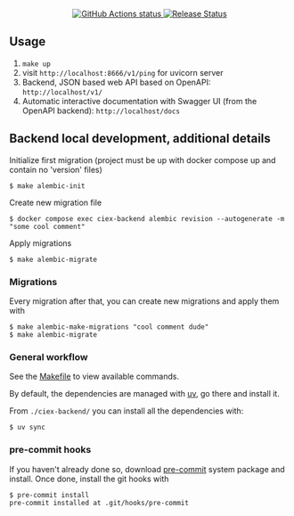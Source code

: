 <p align="center">
    <a href="https://github.com/GabrielVGS/ciex-backend/actions">
        <img alt="GitHub Actions status" src="https://github.com/GabrielVGS/ciex-backend/actions/workflows/main.yml/badge.svg">
    </a>
    <a href="https://github.com/GabrielVGS/ciex-backend/releases"><img alt="Release Status" src="https://img.shields.io/github/v/release/GabrielVGS/ciex-backend"></a>
</p>




## Usage
1. `make up`
2. visit `http://localhost:8666/v1/ping` for uvicorn server
3. Backend, JSON based web API based on OpenAPI: `http://localhost/v1/`
4. Automatic interactive documentation with Swagger UI (from the OpenAPI backend): `http://localhost/docs`

## Backend local development, additional details

Initialize first migration (project must be up with docker compose up and contain no 'version' files)
```shell
$ make alembic-init
```

Create new migration file
```shell
$ docker compose exec ciex-backend alembic revision --autogenerate -m "some cool comment"
```

Apply migrations
```shell
$ make alembic-migrate
```

### Migrations
Every migration after that, you can create new migrations and apply them with
```console
$ make alembic-make-migrations "cool comment dude"
$ make alembic-migrate
```

### General workflow
See the [Makefile](/Makefile) to view available commands.

By default, the dependencies are managed with [uv](https://docs.astral.sh/uv/), go there and install it.

From `./ciex-backend/` you can install all the dependencies with:

```console
$ uv sync
```

### pre-commit hooks
If you haven't already done so, download [pre-commit](https://pre-commit.com/) system package and install. Once done, install the git hooks with
```console
$ pre-commit install
pre-commit installed at .git/hooks/pre-commit
```
